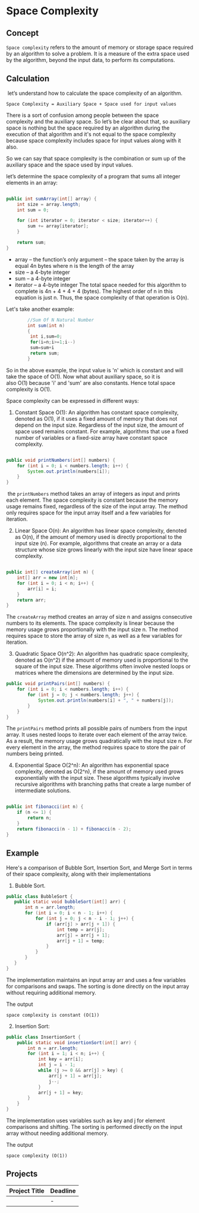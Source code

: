 
# Space Complexity


## Concept

`Space complexity` refers to the amount of memory or storage space required by an algorithm to solve a problem. It is a measure of the extra space used by the algorithm, beyond the input data, to perform its computations.

## Calculation
 let’s understand how to calculate the space complexity of an algorithm.
 
```
Space Complexity = Auxiliary Space + Space used for input values
```

There is a sort of confusion among people between the space complexity and the auxiliary space. So let’s be clear about that, so auxiliary space is nothing but the space required by an algorithm during the execution of that algorithm and it's not equal to the space complexity because space complexity includes space for input values along with it also.

So we can say that space complexity is the combination or sum up of the auxiliary space and the space used by input values.

let’s determine the space complexity of a program that sums all integer elements in an array:

```java

public int sumArray(int[] array) {
    int size = array.length;
    int sum = 0;

    for (int iterator = 0; iterator < size; iterator++) {
        sum += array[iterator];
    }

    return sum;
}

```

* array – the function’s only argument – the space taken by the array is equal 4n bytes where n is the length of the array
* size – a 4-byte integer
* sum – a 4-byte integer
* iterator – a 4-byte integer
The total space needed for this algorithm to complete is 4n + 4 + 4 + 4 (bytes). The highest order of n in this equation is just n. Thus, the space complexity of that operation is O(n).




Let's take another example:

```java
        //Sum Of N Natural Number
        int sum(int n)
        {
         int i,sum=0;
         for(i=n;i>=1;i--)
         sum=sum+i
         return sum;
        }

```

So in the above example, the input value is 'n' which is constant and will take the space of O(1). Now what about auxiliary space, so it is also O(1) because 'i' and 'sum' are also constants.
Hence total space complexity is O(1).


Space complexity can be expressed in different ways:


1. Constant Space O(1): An algorithm has constant space complexity, denoted as O(1), if it uses a fixed amount of memory that does not depend on the input size. Regardless of the input size, the amount of space used remains constant. For example, algorithms that use a fixed number of variables or a fixed-size array have constant space complexity.


```java

public void printNumbers(int[] numbers) {
    for (int i = 0; i < numbers.length; i++) {
        System.out.println(numbers[i]);
    }
}
```

 the `printNumbers` method takes an array of integers as input and prints each element. The space complexity is constant because the memory usage remains fixed, regardless of the size of the input array. The method only requires space for the input array itself and a few variables for iteration.


2. Linear Space O(n): An algorithm has linear space complexity, denoted as O(n), if the amount of memory used is directly proportional to the input size (n). For example, algorithms that create an array or a data structure whose size grows linearly with the input size have linear space complexity.

```java

public int[] createArray(int n) {
    int[] arr = new int[n];
    for (int i = 0; i < n; i++) {
        arr[i] = i;
    }
    return arr;
}
```
The `createArray` method creates an array of size n and assigns consecutive numbers to its elements. The space complexity is linear because the memory usage grows proportionally with the input size n. The method requires space to store the array of size n, as well as a few variables for iteration.

3. Quadratic Space O(n^2): An algorithm has quadratic space complexity, denoted as O(n^2) if the amount of memory used is proportional to the square of the input size. These algorithms often involve nested loops or matrices where the dimensions are determined by the input size.

```java
public void printPairs(int[] numbers) {
    for (int i = 0; i < numbers.length; i++) {
        for (int j = 0; j < numbers.length; j++) {
            System.out.println(numbers[i] + ", " + numbers[j]);
        }
    }
}
```
The `printPairs` method prints all possible pairs of numbers from the input array. It uses nested loops to iterate over each element of the array twice. As a result, the memory usage grows quadratically with the input size n. For every element in the array, the method requires space to store the pair of numbers being printed.


4. Exponential Space O(2^n): An algorithm has exponential space complexity, denoted as O(2^n), if the amount of memory used grows exponentially with the input size. These algorithms typically involve recursive algorithms with branching paths that create a large number of intermediate solutions.


```java

public int fibonacci(int n) {
    if (n <= 1) {
        return n;
    }
    return fibonacci(n - 1) + fibonacci(n - 2);
}
```

## Example

Here's a comparison of Bubble Sort, Insertion Sort, and Merge Sort in terms of their space complexity, along with their implementations 

1. Bubble Sort.

 ```java
public class BubbleSort {
    public static void bubbleSort(int[] arr) {
        int n = arr.length;
        for (int i = 0; i < n - 1; i++) {
            for (int j = 0; j < n - i - 1; j++) {
                if (arr[j] > arr[j + 1]) {
                    int temp = arr[j];
                    arr[j] = arr[j + 1];
                    arr[j + 1] = temp;
                }
            }
        }
    }
}
```

The implementation maintains an input array arr and uses a few variables for comparisons and swaps. The sorting is done directly on the input array without requiring additional memory.

The output

```
space complexity is constant (O(1))
```

2. Insertion Sort:

   
``` java
public class InsertionSort {
    public static void insertionSort(int[] arr) {
        int n = arr.length;
        for (int i = 1; i < n; i++) {
            int key = arr[i];
            int j = i - 1;
            while (j >= 0 && arr[j] > key) {
                arr[j + 1] = arr[j];
                j--;
            }
            arr[j + 1] = key;
        }
    }
}
```

The implementation uses variables such as key and j for element comparisons and shifting. The sorting is performed directly on the input array without needing additional memory.

The output
```
space complexity (O(1))
```






## Projects
| Project Title | Deadline |
|:-----------:|:-------------|
||-| 


